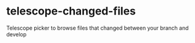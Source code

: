 # telescope-changed-files
Telescope picker to browse files that changed between your branch and develop

